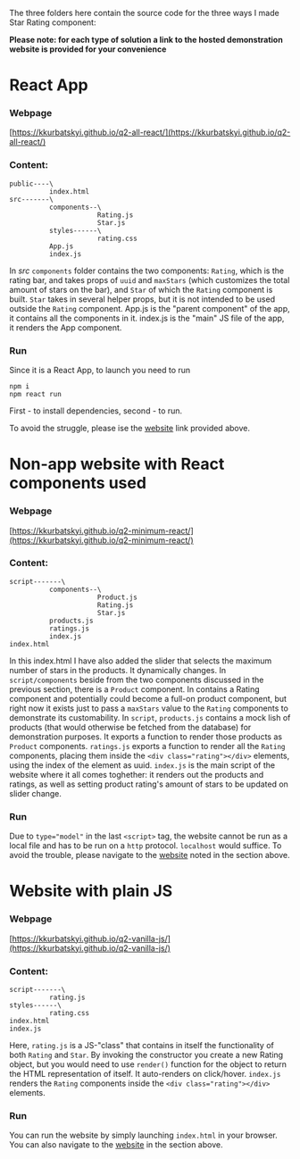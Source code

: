 The three folders here contain the source code for the three ways I made Star Rating component: 

**Please note: for each type of solution a link to the hosted demonstration website is provided for your convenience**

# React App
### Webpage
[https://kkurbatskyi.github.io/q2-all-react/](https://kkurbatskyi.github.io/q2-all-react/)
### Content: 
```
public----\
          index.html
src-------\
          components--\
                      Rating.js
                      Star.js
          styles------\
                      rating.css
          App.js
          index.js
```
In *src* `components` folder contains the two components: `Rating`, which is the rating bar, and takes props of `uuid` and `maxStars` (which customizes the total amount of stars on the bar), and `Star` of which the `Rating` component is built. `Star` takes in several helper props, but it is not intended to be used outside the `Rating` component.
App.js is the "parent component" of the app, it contains all the components in it.
index.js is the "main" JS file of the app, it renders the App component.

### Run
Since it is a React App, to launch you need to run 
```
npm i
npm react run
```
First - to install dependencies, second - to run.

To avoid the struggle, please ise the [website](https://github.com/kkurbatskyi/picovoice_screening_questions/blob/main/Q2JS/README.md#webpage) link provided above.

# Non-app website with React components used
### Webpage
[https://kkurbatskyi.github.io/q2-minimum-react/](https://kkurbatskyi.github.io/q2-minimum-react/)
### Content: 
```
script-------\
          components--\
                      Product.js
                      Rating.js
                      Star.js
          products.js
          ratings.js
          index.js
index.html
```
In this index.html I have also added the slider that selects the maximum number of stars in the products. It dynamically changes.
In `script/components` beside from the two components discussed in the previous section, there is a `Product` component. In contains a Rating component and potentially could become a full-on product component, but right now it exists just to pass a `maxStars` value to the `Rating` components to demonstrate its customability.
In `script`, `products.js` contains a mock lish of products  (that would otherwise be fetched from the database) for demonstration purposes. It exports a function to render those products as `Product` components. `ratings.js` exports a function to render all the `Rating` components, placing them inside the `<div class="rating"></div>` elements, using the index of the element as uuid.
`index.js` is the main script of the website where it all comes toghether: it renders out the products and ratings, as well as setting product rating's amount of stars to be updated on slider change.
### Run
Due to `type="model"` in the last `<script>` tag, the website cannot be run as a local file and has to be run on a `http` protocol. `localhost` would suffice. To avoid the trouble, please navigate to the [website](https://github.com/kkurbatskyi/picovoice_screening_questions/blob/main/Q2JS/README.md#webpage-1) noted in the section above. 

# Website with plain JS
### Webpage
[https://kkurbatskyi.github.io/q2-vanilla-js/](https://kkurbatskyi.github.io/q2-vanilla-js/)
### Content: 
```
script-------\
          rating.js
styles------\
          rating.css
index.html
index.js
```
Here, `rating.js` is a JS-"class" that contains in itself the functionality of both `Rating` and `Star`. By invoking the constructor you create a new Rating object, but you would need to use `render()` function for the object to return the HTML representation of itself. It auto-renders on click/hover.
`index.js` renders the `Rating` components inside the `<div class="rating"></div>` elements.
### Run
You can run the website by simply launching `index.html` in your browser. You can also navigate to the [website](https://github.com/kkurbatskyi/picovoice_screening_questions/blob/main/Q2JS/README.md#webpage-2) in the section above.
